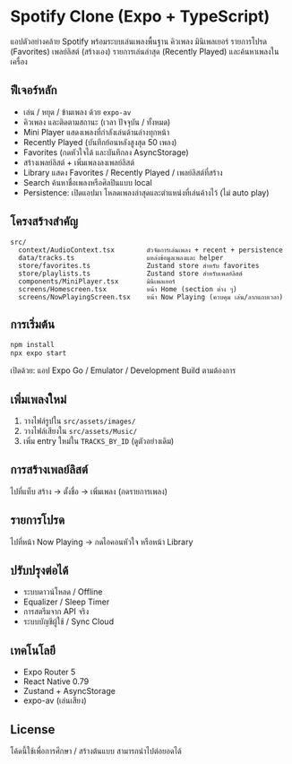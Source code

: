 # Spotify Clone (Expo + TypeScript)

แอปตัวอย่างคล้าย Spotify พร้อมระบบเล่นเพลงพื้นฐาน คิวเพลง มินิเพลเยอร์ รายการโปรด (Favorites) เพลย์ลิสต์ (สร้างเอง) รายการเล่นล่าสุด (Recently Played) และค้นหาเพลงในเครื่อง

## ฟีเจอร์หลัก

- เล่น / หยุด / ข้ามเพลง ด้วย `expo-av`
- คิวเพลง และติดตามสถานะ (เวลา ปัจจุบัน / ทั้งหมด)
- Mini Player แสดงเพลงที่กำลังเล่นด้านล่างทุกหน้า
- Recently Played (บันทึกย้อนหลังสูงสุด 50 เพลง)
- Favorites (กดหัวใจได้ และบันทึกลง AsyncStorage)
- สร้างเพลย์ลิสต์ + เพิ่มเพลงลงเพลย์ลิสต์
- Library แสดง Favorites / Recently Played / เพลย์ลิสต์ที่สร้าง
- Search ค้นหาชื่อเพลงหรือศิลปินแบบ local
- Persistence: เปิดแอปมา โหลดเพลงล่าสุดและตำแหน่งที่เล่นค้างไว้ (ไม่ auto play)

## โครงสร้างสำคัญ

```
src/
  context/AudioContext.tsx        ตัวจัดการเล่นเพลง + recent + persistence
  data/tracks.ts                  แหล่งข้อมูลเพลงและ helper
  store/favorites.ts              Zustand store สำหรับ favorites
  store/playlists.ts              Zustand store สำหรับเพลย์ลิสต์
  components/MiniPlayer.tsx       มินิเพลเยอร์
  screens/Homescreen.tsx          หน้า Home (section ต่าง ๆ)
  screens/NowPlayingScreen.tsx    หน้า Now Playing (ควบคุม เล่น/ลากแถบเวลา)
```

## การเริ่มต้น

```bash
npm install
npx expo start
```

เปิดด้วย: แอป Expo Go / Emulator / Development Build ตามต้องการ

## เพิ่มเพลงใหม่
1. วางไฟล์รูปใน `src/assets/images/`
2. วางไฟล์เสียงใน `src/assets/Music/`
3. เพิ่ม entry ใหม่ใน `TRACKS_BY_ID` (ดูตัวอย่างเดิม)

## การสร้างเพลย์ลิสต์
ไปที่แท็บ สร้าง → ตั้งชื่อ → เพิ่มเพลง (กดรายการเพลง)

## รายการโปรด
ไปที่หน้า Now Playing → กดไอคอนหัวใจ หรือหน้า Library

## ปรับปรุงต่อได้
- ระบบดาวน์โหลด / Offline
- Equalizer / Sleep Timer
- การสตรีมจาก API จริง
- ระบบบัญชีผู้ใช้ / Sync Cloud

## เทคโนโลยี
- Expo Router 5
- React Native 0.79
- Zustand + AsyncStorage
- expo-av (เล่นเสียง)

## License
โค้ดนี้ใช้เพื่อการศึกษา / สร้างต้นแบบ สามารถนำไปต่อยอดได้

